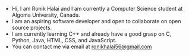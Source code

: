 - Hi, I am Ronik Halai and I am currently a Computer Science student at Algoma University, Canada.
- I am an aspiring software developer and open to collaborate on open source projects. 
- I am currently learning C++ and already have a good grasp on C, Python, Java, HTML, CSS, and JavaScript.
- You can contact me via email at ronikhalai56@gmail.com

<!---
halaironik/halaironik is a ✨ special ✨ repository because its `README.md` (this file) appears on your GitHub profile.
You can click the Preview link to take a look at your changes.
--->
